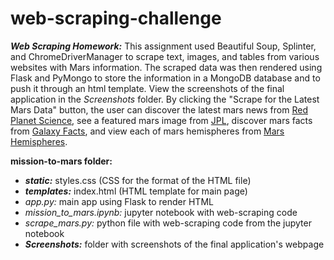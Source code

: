 # web-scraping-challenge
***Web Scraping Homework:*** This assignment used Beautiful Soup, Splinter, and ChromeDriverManager to scrape text, images, and tables from various websites with Mars information. The scraped data was then rendered using Flask and PyMongo to store the information in a MongoDB database and to push it through an html template. View the screenshots of the final application in the *Screenshots* folder. By clicking the "Scrape for the Latest Mars Data" button, the user can discover the latest mars news from [Red Planet Science](https://redplanetscience.com/), see a featured mars image from [JPL](https://spaceimages-mars.com), discover mars facts from [Galaxy Facts](https://galaxyfacts-mars.com), and view each of mars hemispheres from [Mars Hemispheres](https://marshemispheres.com/).

**mission-to-mars folder:**
- ***static:*** styles.css (CSS for the format of the HTML file)
- ***templates:*** index.html (HTML template for main page)
- *app.py:* main app using Flask to render HTML
- *mission_to_mars.ipynb:* jupyter notebook with web-scraping code
- *scrape_mars.py:* python file with web-scraping code from the jupyter notebook
- ***Screenshots:*** folder with screenshots of the final application's webpage
